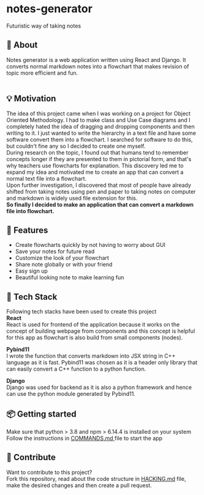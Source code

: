 # notes-generator

Futuristic way of taking notes

## 📓 About

Notes generator is a web application written using React and Django. It converts
normal markdown notes into a flowchart that makes revision of topic more
efficient and fun. <br><br> 

## 💡 Motivation

The idea of this project came when I was working on a project for Object
Oriented Methodology. I had to make class and Use Case diagrams and I completely
hated the idea of dragging and dropping components and then writing to it. I
just wanted to write the hierarchy in a text file and have some software convert
them into a flowchart. I searched for software to do this, but couldn't fine any
so I decided to create one myself. <br> During research on the topic, I found
out that humans tend to remember concepts longer if they are presented to them
in pictorial form, and that's why teachers use flowcharts for explanation. This
discovery led me to expand my idea and motivated me to create an app that can
convert a normal text file into a flowchart.<br> Upon further investigation, I
discovered that most of people have already shifted from taking notes using pen
and paper to taking notes on computer and markdown is widely used file extension
for this.<br> <b>So finally I decided to make an application that can convert a
markdown file into flowchart.</b>

## 🚀 Features

<ul>
    <li> Create flowcharts quickly by not having to worry about GUI </li>
    <li> Save your notes for future read </li>
    <li> Customize the look of your flowchart </li>
    <li> Share note globally or with your friend </li>
    <li> Easy sign up </li>
    <li> Beautiful looking note to make learning fun </li>
</ul>

## 🤖 Tech Stack

Following tech stacks have been used to create this project <br>
<b>React</b><br> React is used for frontend of the application because it works
on the concept of building webpage from components and this concept is helpful
for this app as flowchart is also build from small components (nodes).

<b>Pybind11 </b><br> I wrote the function that converts markdown into JSX string
in C++ language as it is fast. Pybind11 was chosen as it is a header only
library that can easily convert a C++ function to a python function.

<b>Django </b><br> Django was used for backend as it is also a python framework
and hence can use the python module generated by Pybind11.

## 📦 Getting started

Make sure that python > 3.8 and npm > 6.14.4 is installed on your system <br>
Follow the instructions in
<a href="https://github.com/sanyam1259/notes-generator/blob/main/COMMANDS.md">
COMMANDS.md </a> file to start the app

## 🔨 Contribute

Want to contribute to this project? <br> Fork this repository, read about the
code structure in
<a href="https://github.com/sanyam1259/notes-generator/blob/main/HACKING.md">HACKING.md</a>
file, make the desired changes and then create a pull request.
